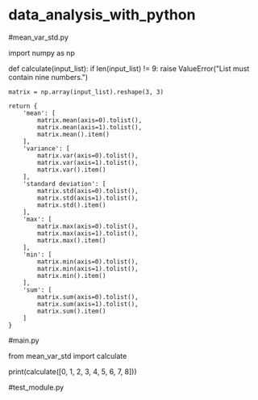 # data_analysis_with_python
#mean_var_std.py

import numpy as np

def calculate(input_list):
    if len(input_list) != 9:
        raise ValueError("List must contain nine numbers.")

    matrix = np.array(input_list).reshape(3, 3)

    return {
        'mean': [
            matrix.mean(axis=0).tolist(),
            matrix.mean(axis=1).tolist(),
            matrix.mean().item()
        ],
        'variance': [
            matrix.var(axis=0).tolist(),
            matrix.var(axis=1).tolist(),
            matrix.var().item()
        ],
        'standard deviation': [
            matrix.std(axis=0).tolist(),
            matrix.std(axis=1).tolist(),
            matrix.std().item()
        ],
        'max': [
            matrix.max(axis=0).tolist(),
            matrix.max(axis=1).tolist(),
            matrix.max().item()
        ],
        'min': [
            matrix.min(axis=0).tolist(),
            matrix.min(axis=1).tolist(),
            matrix.min().item()
        ],
        'sum': [
            matrix.sum(axis=0).tolist(),
            matrix.sum(axis=1).tolist(),
            matrix.sum().item()
        ]
    }

#main.py

from mean_var_std import calculate

print(calculate([0, 1, 2, 3, 4, 5, 6, 7, 8]))

#test_module.py

